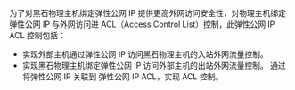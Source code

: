 为了对黑石物理主机绑定弹性公网 IP 提供更高外网访问安全性，对物理主机绑定弹性公网 IP 与外网访问进 ACL（Access Control List）控制，此弹性公网 IP ACL 控制包括：
- 实现外部主机通过弹性公网 IP 访问黑石物理主机的入站外网流量控制。
- 实现黑石物理主机绑定弹性公网 IP 访问外部主机的出站外网流量控制。
通过将弹性公网 IP 关联到 弹性公网 IP ACL，实现 ACL 控制。
